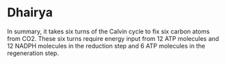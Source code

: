 # Dhairya
In summary, it takes six turns of the Calvin cycle to fix six carbon atoms from CO2. These six turns require energy input from 12 ATP molecules and 12 NADPH molecules in the reduction step and 6 ATP molecules in the regeneration step.
